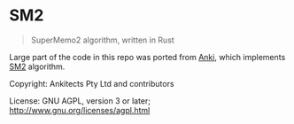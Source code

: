 SM2
===

> SuperMemo2 algorithm, written in Rust

Large part of the code in this repo was ported from [Anki][1], which
implements [SM2][2] algorithm.


Copyright: Ankitects Pty Ltd and contributors

License: GNU AGPL, version 3 or later; http://www.gnu.org/licenses/agpl.html



[1]: https://github.com/ankitects/anki
[2]: https://www.supermemo.com/en/archives1990-2015/english/ol/sm2
